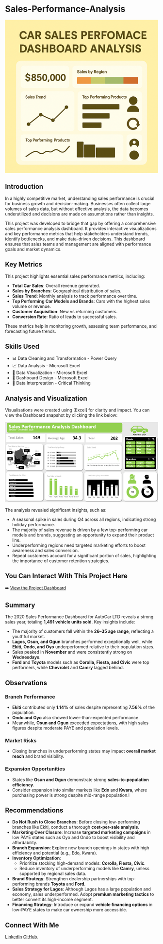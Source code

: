 # Sales-Performance-Analysis

![Sales Dashboard Preview](https://github.com/O-mahhhh/Sales-Performance-Analysis/blob/main/b96b44dd-0454-4023-92dd-400af30bd6ce.png)

## Introduction

In a highly competitive market, understanding sales performance is crucial for business growth and decision-making. Businesses often collect large volumes of sales data, but without effective analysis, the data becomes underutilized and decisions are made on assumptions rather than insights.

This project was developed to bridge that gap by offering a comprehensive sales performance analysis dashboard. It provides interactive visualizations and key performance metrics that help stakeholders understand trends, identify bottlenecks, and make data-driven decisions. This dashboard ensures that sales teams and management are aligned with performance goals and market dynamics.

## Key Metrics

This project highlights essential sales performance metrics, including:

- **Total Car Sales**: Overall revenue generated.
- **Sales by Branches**: Geographical distribution of sales.
- **Sales Trend**: Monthly analysis to track performance over time.
- **Top Performing Car Models and Brands**: Cars with the highest sales volume or revenue.
- **Customer Acquisition**: New vs returning customers.
- **Conversion Rate**: Ratio of leads to successful sales.

These metrics help in monitoring growth, assessing team performance, and forecasting future trends.

## Skills Used

- 📊 Data Cleaning and Transformation - Power Query 
- 📈 Data Analysis - Microsoft Excel
- 📌 Data Visualization - Microsoft Excel
- 🧩 Dashboard Design - Microsoft Excel  
- 📂 Data Interpretation - Critical Thinking

## Analysis and Visualization

Visualisations were created using [Excel] for clarity and impact. You can view the Dashboard snapshot by clicking the link below:

![Dashboard Screenshot](https://github.com/O-mahhhh/Sales-Performance-Analysis/blob/main/AutoCar%20Sales%20Dashboard.png)

The analysis revealed significant insights, such as:

- A seasonal spike in sales during Q4 across all regions, indicating strong holiday performance.
- The majority of sales revenue is driven by a few top-performing car models and brands, suggesting an opportunity to expand their product line.
- Underperforming regions need targeted marketing efforts to boost awareness and sales conversion.
- Repeat customers account for a significant portion of sales, highlighting the importance of customer retention strategies.

## You Can Interact With This Project Here

➡️ [View the Project Dashboard](https://github.com/O-mahhhh/Sales-Performance-Analysis/blob/main/AUTO%20CAR%20SALES.xlsx)


## Summary

The 2020 Sales Performance Dashboard for AutoCar LTD reveals a strong sales year, totaling **1,491 vehicle units sold**. Key insights include:

- The majority of customers fall within the **26–35 age range**, reflecting a youthful market.
- **Lagos, Osun, and Ogun** branches performed exceptionally well, while **Ekiti, Ondo, and Oyo** underperformed relative to their population sizes.
- Sales peaked in **November** and were consistently strong on **Wednesdays**.
- **Ford** and **Toyota** models such as **Corolla, Fiesta, and Civic** were top performers, while **Chevrolet** and **Camry** lagged behind.

## Observations

### Branch Performance
- **Ekiti** contributed only **1.14%** of sales despite representing **7.56%** of the population.
- **Ondo and Oyo** also showed lower-than-expected performance.
- Meanwhile, **Osun and Ogun** exceeded expectations, with high sales figures despite moderate PAYE and population levels.

### Market Risks
- Closing branches in underperforming states may impact **overall market reach** and brand visibility.

### Expansion Opportunities
- States like **Osun and Ogun** demonstrate strong **sales-to-population efficiency**.
- Consider expansion into similar markets like **Edo** and **Kwara**, where purchasing power is strong despite mid-range population.l


## Recommendations

- **Do Not Rush to Close Branches**: Before closing low-performing branches like Ekiti, conduct a thorough **cost-per-sale analysis**.
- **Marketing Over Closure**: Increase **targeted marketing campaigns** in low PAYE states such as Oyo and Ondo to boost visibility and affordability.
- **Branch Expansion**: Explore new branch openings in states with high efficiency and potential (e.g., Edo, Kwara).
- **Inventory Optimization**:
  - Prioritize stocking high-demand models: **Corolla, Fiesta, Civic**.
  - Reduce inventory of underperforming models like **Camry**, unless supported by regional sales data.
- **Brand Strategy**: Strengthen dealership partnerships with top-performing brands **Toyota** and **Ford**.
- **Sales Strategy for Lagos**: Although Lagos has a large population and economy, sales underperformed. Adopt **premium marketing tactics** to better convert its high-income segment.
- **Financing Strategy**: Introduce or expand **vehicle financing options** in low-PAYE states to make car ownership more accessible.


## Connect With Me

[LinkedIn](https://www.linkedin.com/in/yusuffmuslimaholasumbo)  [GitHub](https://github.com/muslimah-odus).
